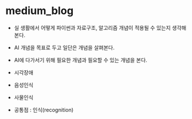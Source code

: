 # medium_blog

- 실 생활에서 어떻게 파이썬과 자료구조, 알고리즘 개념이 적용될 수 있는지 생각해본다.

- AI 개념을 목표로 두고 일단은 개념을 살펴본다.

- AI에 다가서기 위해 필요한 개념과 필요할 수 있는 개념을 본다.

- 시각장애

- 음성인식

- 사물인식

- 공통점 : 인식(recognition)
